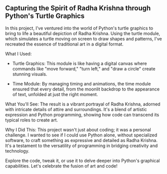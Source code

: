 ## Capturing the Spirit of Radha Krishna through Python's Turtle Graphics

In this project, I've ventured into the world of Python's turtle graphics to bring to life a beautiful depiction of Radha Krishna. Using the turtle module, which simulates a turtle moving on screen to draw shapes and patterns, I've recreated the essence of traditional art in a digital format.

What I Used:
- Turtle Graphics: This module is like having a digital canvas where commands like "move forward," "turn left," and "draw a circle" create stunning visuals.
  
- Time Module: By managing timing and animations, the time module ensured that every detail, from the moonlit backdrop to the appearance of text, unfolded at just the right moment.

What You'll See:
The result is a vibrant portrayal of Radha Krishna, adorned with intricate details of attire and surroundings. It's a blend of artistic expression and Python programming, showing how code can transcend its typical roles to create art.

Why I Did This:
This project wasn't just about coding; it was a personal challenge. I wanted to see if I could use Python alone, without specialized software, to craft something as expressive and detailed as Radha Krishna. It's a testament to the versatility of programming in bridging creativity and technology.

Explore the code, tweak it, or use it to delve deeper into Python's graphical capabilities. Let's celebrate the fusion of art and code!
